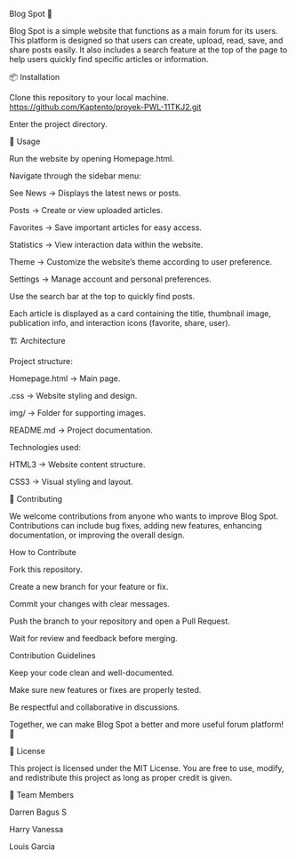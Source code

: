 Blog Spot 📰

Blog Spot is a simple website that functions as a main forum for its users.
This platform is designed so that users can create, upload, read, save, and share posts easily. It also includes a search feature at the top of the page to help users quickly find specific articles or information.

📦 Installation

Clone this repository to your local machine. 
https://github.com/Kaptento/proyek-PWL-11TKJ2.git

Enter the project directory.

🚀 Usage

Run the website by opening Homepage.html.

Navigate through the sidebar menu:

See News → Displays the latest news or posts.

Posts → Create or view uploaded articles.

Favorites → Save important articles for easy access.

Statistics → View interaction data within the website.

Theme → Customize the website’s theme according to user preference.

Settings → Manage account and personal preferences.

Use the search bar at the top to quickly find posts.

Each article is displayed as a card containing the title, thumbnail image, publication info, and interaction icons (favorite, share, user).

🏗️ Architecture

Project structure:

Homepage.html → Main page.

.css → Website styling and design.

img/ → Folder for supporting images.

README.md → Project documentation.

Technologies used:

HTML3 → Website content structure.

CSS3 → Visual styling and layout.

🤝 Contributing

We welcome contributions from anyone who wants to improve Blog Spot.
Contributions can include bug fixes, adding new features, enhancing documentation, or improving the overall design.

How to Contribute

Fork this repository.

Create a new branch for your feature or fix.

Commit your changes with clear messages.

Push the branch to your repository and open a Pull Request.

Wait for review and feedback before merging.

Contribution Guidelines

Keep your code clean and well-documented.

Make sure new features or fixes are properly tested.

Be respectful and collaborative in discussions.

Together, we can make Blog Spot a better and more useful forum platform! 🚀

📄 License

This project is licensed under the MIT License.
You are free to use, modify, and redistribute this project as long as proper credit is given.

👥 Team Members

Darren Bagus S

Harry Vanessa

Louis Garcia
